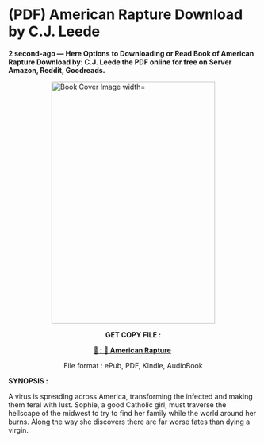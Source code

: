 # (PDF) American Rapture Download by C.J. Leede

<p><strong>2 second-ago &mdash; Here Options to Downloading or Read Book of American Rapture Download by: C.J. Leede the PDF online for free on Server Amazon, Reddit, Goodreads.</strong></p><p><a href="https://us.ebookarea.xyz/?book=203579244-american-rapture"><img style="display: block; margin-left: auto; margin-right: auto;" src="https://i.gr-assets.com/images/S/compressed.photo.goodreads.com/books/1712784134l/203579244.jpg" alt="Book Cover Image width=" width="330" height="488" /></a></p><p style="text-align: center;"><strong>GET COPY FILE :</strong></p><p style="text-align: center;"><strong><a href="https://us.ebookarea.xyz/?book=203579244-american-rapture" target="_blank" rel="noopener">📢 : 🔗 American Rapture</a>&nbsp;</strong></p><p style="text-align: center;">File format : ePub, PDF, Kindle, AudioBook</p><p><strong>SYNOPSIS :</strong></p><p>A virus is spreading across America, transforming the infected and making them feral with lust. Sophie, a good Catholic girl, must traverse the hellscape of the midwest to try to find her family while the world around her burns. Along the way she discovers there are far worse fates than dying a virgin.</p>
